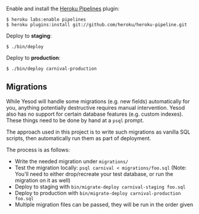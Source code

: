 Enable and install the [Heroku Pipelines][heroku-pipelines] plugin:

[heroku-pipelines]: https://devcenter.heroku.com/articles/labs-pipelines

```
$ heroku labs:enable pipelines
$ heroku plugins:install git://github.com/heroku/heroku-pipeline.git
```

Deploy to **staging**:

```
$ ./bin/deploy
```

Deploy to **production**:

```
$ ./bin/deploy carnival-production
```

## Migrations

While Yesod will handle some migrations (e.g. new fields) automatically for you,
anything potentially destructive requires manual intervention. Yesod also has no
support for certain database features (e.g. custom indexes). These things need
to be done by hand at a `psql` prompt.

The approach used in this project is to write such migrations as vanilla SQL
scripts, then automatically run them as part of deployment.

The process is as follows:

- Write the needed migration under `migrations/`
- Test the migration locally: `psql carnival < migrations/foo.sql` (Note: You'll
  need to either drop/recreate your test database, or run the migration on it as
  well)
- Deploy to staging with `bin/migrate-deploy carnival-staging foo.sql`
- Deploy to production with `bin/migrate-deploy carnival-production foo.sql`
- Multiple migration files can be passed, they will be run in the order given
